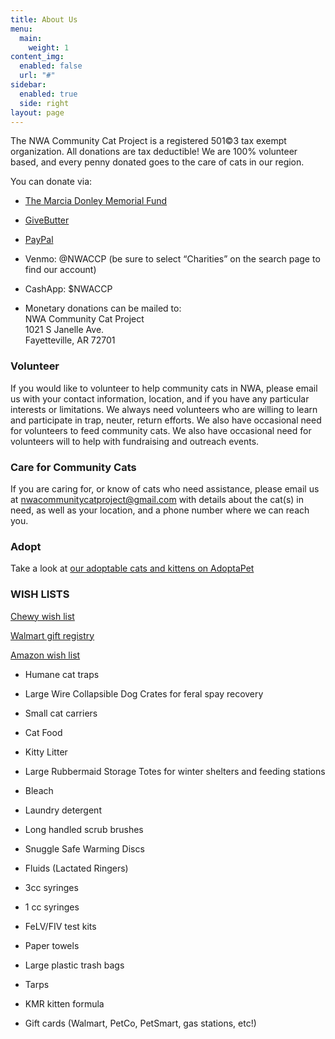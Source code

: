 ```yaml
---
title: About Us
menu:
  main:
    weight: 1
content_img:
  enabled: false
  url: "#"
sidebar:
  enabled: true
  side: right
layout: page
---
```

The NWA Community Cat Project is a registered 501©3 tax exempt organization. All donations are tax deductible! We are 100% volunteer based, and every penny donated goes to the care of cats in our region.

You can donate via:

*   [The Marcia Donley Memorial Fund](http://www.arcf.org/mdonley)
    
*   [GiveButter](https://givebutter.com/nwaccp)
    
*   [PayPal](https://www.paypal.com/US/fundraiser/charity/2408427)
    
*   Venmo: @NWACCP (be sure to select “Charities” on the search page to find our account)
    
*   CashApp: $NWACCP
    
*   Monetary donations can be mailed to:  
    NWA Community Cat Project  
    1021 S Janelle Ave.  
    Fayetteville, AR 72701
    

### Volunteer

If you would like to volunteer to help community cats in NWA, please email us with your contact information, location, and if you have any particular interests or limitations. We always need volunteers who are willing to learn and participate in trap, neuter, return efforts. We also have occasional need for volunteers to feed community cats. We also have occasional need for volunteers will to help with fundraising and outreach events.

### Care for Community Cats

If you are caring for, or know of cats who need assistance, please email us at [nwacommunitycatproject@gmail.com](mailto:nwacommunitycatproject@gmail.com) with details about the cat(s) in need, as well as your location, and a phone number where we can reach you.

### Adopt

Take a look at [our adoptable cats and kittens on AdoptaPet](https://www.adoptapet.com/shelter/195015-nwa-community-cat-project-fayetteville-arkansas)

### **WISH LISTS**

[Chewy wish list](https://www.chewy.com/g/nwa-community-cat-project_b118824058#wish-list)

[Walmart gift registry](https://www.walmart.com/registry/RR/9482af33-65a4-4712-a29b-bfa17775acf2)

[Amazon wish list](https://a.co/2rfCcMJ)

*   Humane cat traps
    
*   Large Wire Collapsible Dog Crates for feral spay recovery
    
*   Small cat carriers
    
*   Cat Food
    
*   Kitty Litter
    
*   Large Rubbermaid Storage Totes for winter shelters and feeding stations
    
*   Bleach
    
*   Laundry detergent
    
*   Long handled scrub brushes
    
*   Snuggle Safe Warming Discs
    
*   Fluids (Lactated Ringers)
    
*   3cc syringes
    
*   1 cc syringes
    
*   FeLV/FIV test kits
    
*   Paper towels
    
*   Large plastic trash bags
    
*   Tarps
    
*   KMR kitten formula
    
*   Gift cards (Walmart, PetCo, PetSmart, gas stations, etc!)